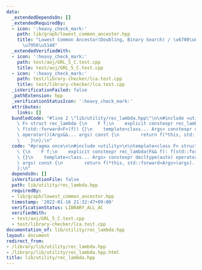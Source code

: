 ```yaml
---
data:
  _extendedDependsOn: []
  _extendedRequiredBy:
  - icon: ':heavy_check_mark:'
    path: lib/graph/lowest_common_ancestor.hpp
    title: "Lowest Common Ancestor(Doubling, Binary Search) / \u6700\u8FD1\u5171\u901A\
      \u7956\u5148"
  _extendedVerifiedWith:
  - icon: ':heavy_check_mark:'
    path: test/aoj/GRL_5_C.test.cpp
    title: test/aoj/GRL_5_C.test.cpp
  - icon: ':heavy_check_mark:'
    path: test/library-checker/lca.test.cpp
    title: test/library-checker/lca.test.cpp
  _isVerificationFailed: false
  _pathExtension: hpp
  _verificationStatusIcon: ':heavy_check_mark:'
  attributes:
    links: []
  bundledCode: "#line 2 \"lib/utility/rec_lambda.hpp\"\n\n#include <utility>\n\ntemplate<class\
    \ F> struct rec_lambda {\n    F f;\n    explicit constexpr rec_lambda(F&& f):\
    \ f(std::forward<F>(f)) {}\n    template<class... Args> constexpr decltype(auto)\
    \ operator()(Args&&... args) const {\n        return f(*this, std::forward<Args>(args)...);\n\
    \    }\n};\n"
  code: "#pragma once\n\n#include <utility>\n\ntemplate<class F> struct rec_lambda\
    \ {\n    F f;\n    explicit constexpr rec_lambda(F&& f): f(std::forward<F>(f))\
    \ {}\n    template<class... Args> constexpr decltype(auto) operator()(Args&&...\
    \ args) const {\n        return f(*this, std::forward<Args>(args)...);\n    }\n\
    };\n"
  dependsOn: []
  isVerificationFile: false
  path: lib/utility/rec_lambda.hpp
  requiredBy:
  - lib/graph/lowest_common_ancestor.hpp
  timestamp: '2022-01-16 21:32:47+09:00'
  verificationStatus: LIBRARY_ALL_AC
  verifiedWith:
  - test/aoj/GRL_5_C.test.cpp
  - test/library-checker/lca.test.cpp
documentation_of: lib/utility/rec_lambda.hpp
layout: document
redirect_from:
- /library/lib/utility/rec_lambda.hpp
- /library/lib/utility/rec_lambda.hpp.html
title: lib/utility/rec_lambda.hpp
---
```

